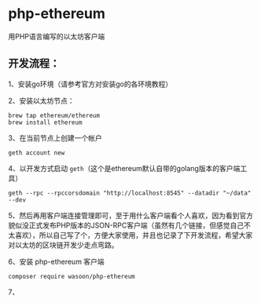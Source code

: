 # php-ethereum
用PHP语言编写的以太坊客户端

## 开发流程：
1、安装go环境（请参考官方对安装go的各环境教程）

2、安装以太坊节点：

    brew tap ethereum/ethereum
    brew install ethereum

3、在当前节点上创建一个帐户
    
    geth account new

4、以开发方式启动 `geth`（这个是ethereum默认自带的golang版本的客户端工具）
    
    geth --rpc --rpccorsdomain "http://localhost:8545" --datadir "~/data" --dev
    
5、然后再用客户端连接管理即可，至于用什么客户端看个人喜欢，因为看到官方貌似没正式发布PHP版本的JSON-RPC客户端（虽然有几个链接，但感觉自己不太喜欢），所以自己写了个，方便大家使用，并且也记录了下开发流程，希望大家对以太坊的区块链开发少走点弯路。

6、安装 php-ethereum 客户端
    
    composer require wasoon/php-ethereum
    
7、